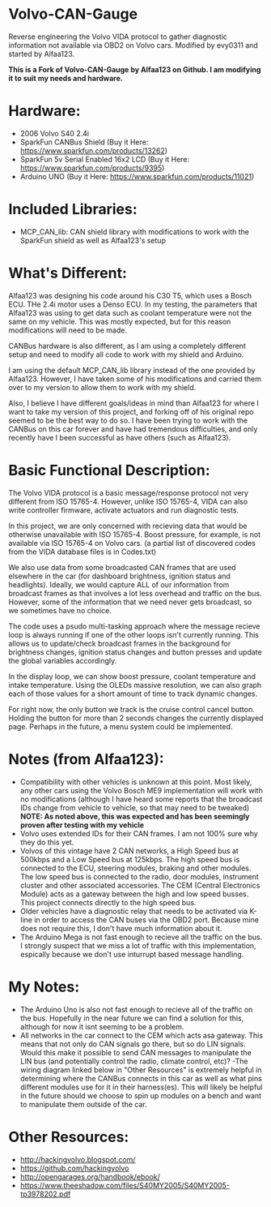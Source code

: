 # Volvo-CAN-Gauge
Reverse engineering the Volvo VIDA protocol to gather diagnostic information not available via OBD2 on Volvo cars. Modified by evy0311 and started by Alfaa123.

**This is a Fork of Volvo-CAN-Gauge by Alfaa123 on Github. I am modifying it to suit my needs and hardware.**

# Hardware:

- 2006 Volvo S40 2.4i
- SparkFun CANBus Shield (Buy it Here: https://www.sparkfun.com/products/13262)
- SparkFun 5v Serial Enabled 16x2 LCD (Buy it Here: https://www.sparkfun.com/products/9395)
- Arduino UNO (Buy it Here: https://www.sparkfun.com/products/11021)

# Included Libraries:

- MCP_CAN_lib: CAN shield library with modifications to work with the SparkFun shield as well as Alfaa123's setup

# What's Different:

Alfaa123 was designing his code around his C30 T5, which uses a Bosch ECU. THe 2.4i motor uses a Denso ECU. In my testing, the parameters that Alfaa123 was using to get data such as coolant temperature were not the same on my vehicle. This was mostly expected, but for this reason modifications will need to be made.

CANBus hardware is also different, as I am using a completely different setup and need to modify all code to work with my shield and Arduino. 

I am using the default MCP_CAN_lib library instead of the one provided by Alfaa123. However, I have taken some of his modifications and carried them over to my version to allow them to work with my shield.

Also, I believe I have different goals/ideas in mind than Alfaa123 for where I want to take my version of this project, and forking off of his original repo seemed to be the best way to do so. I have been trying to work with the CANBus on this car forever and have had tremendous difficulties, and only recently have I been successful as have others (such as Alfaa123). 

# Basic Functional Description:

The Volvo VIDA protocol is a basic message/response protocol not very different from ISO 15765-4. However, unlike ISO 15765-4, VIDA can also write controller firmware, activate actuators and run diagnostic tests.

In this project, we are only concerned with recieving data that would be otherwise unavailable with ISO 15765-4. Boost pressure, for example, is not available via ISO 15765-4 on Volvo cars. (a partial list of discovered codes from the VIDA database files is in Codes.txt)

We also use data from some broadcasted CAN frames that are used elsewhere in the car (for dashboard brightness, ignition status and headlights). Ideally, we would capture ALL of our information from broadcast frames as that involves a lot less overhead and traffic on the bus. However, some of the information that we need never gets broadcast, so we sometimes have no choice.

The code uses a psudo multi-tasking approach where the message recieve loop is always running if one of the other loops isn't currently running. This allows us to update/check broadcast frames in the background for brightness changes, ignition status changes and button presses and update the global variables accordingly.

In the display loop, we can show boost pressure, coolant temperature and intake temperature. Using the OLEDs massive resolution, we can also graph each of those values for a short amount of time to track dynamic changes.

For right now, the only button we track is the cruise control cancel button. Holding the button for more than 2 seconds changes the currently displayed page. Perhaps in the future, a menu system could be implemented.

# Notes (from Alfaa123):

- Compatibility with other vehicles is unknown at this point. Most likely, any other cars using the Volvo Bosch ME9 implementation will work with no modifications (although I have heard some reports that the broadcast IDs change from vehicle to vehicle, so that may need to be tweaked) **NOTE: As noted above, this was expected and has been seemingly proven after testing with my vehicle**
- Volvo uses extended IDs for their CAN frames. I am not 100% sure why they do this yet.
- Volvos of this vintage have 2 CAN networks, a High Speed bus at 500kbps and a Low Speed bus at 125kbps. The high speed bus is connected to the ECU, steering modules, braking and other modules. The low speed bus is connected to the radio, door modules, instrument cluster and other associated accessories. The CEM (Central Electronics Module) acts as a gateway between the high and low speed busses. This project connects directly to the high speed bus.
- Older vehicles have a diagnostic relay that needs to be activated via K-line in order to access the CAN buses via the OBD2 port. Because mine does not require this, I don't have much information about it.
- The Arduino Mega is not fast enough to recieve all the traffic on the bus. I strongly suspect that we miss a lot of traffic with this implementation, espically because we don't use inturrupt based message handling.

# My Notes:

- The Arduino Uno is also not fast enough to recieve all of the traffic on the bus. Hopefully in the near future we can find a solution for this, although for now it isnt seeming to be a problem.
- All networks in the car connect to the CEM which acts asa gateway. This means that not only do CAN signals go there, but so do LIN signals. Would this make it possible to send CAN messages to manipulate the LIN bus (and potentially control the radio, climate control, etc)? 
-The wiring diagram linked below in "Other Resources" is extremely helpful in determining where the CANBus connects in this car as well as what pins different modules use for it in their harness(es). This will likely be helpful in the future should we choose to spin up modules on a bench and want to manipulate them outside of the car.

# Other Resources:
- http://hackingvolvo.blogspot.com/
- https://github.com/hackingvolvo
- http://opengarages.org/handbook/ebook/
- https://www.theeshadow.com/files/S40MY2005/S40MY2005-tp3978202.pdf
